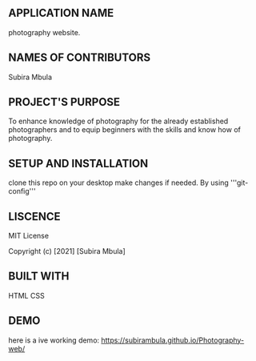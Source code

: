 ## APPLICATION NAME
photography website.

## NAMES OF CONTRIBUTORS
Subira Mbula

## PROJECT'S PURPOSE
To enhance knowledge of photography for the already established photographers and to equip beginners with the skills and know how of photography.

## SETUP AND INSTALLATION
clone this repo on your desktop make changes if needed. By using '''git-config'''

## LISCENCE
MIT License

Copyright (c) [2021] [Subira Mbula]

## BUILT WITH
HTML
CSS

## DEMO
here is a ive working demo: https://subirambula.github.io/Photography-web/
